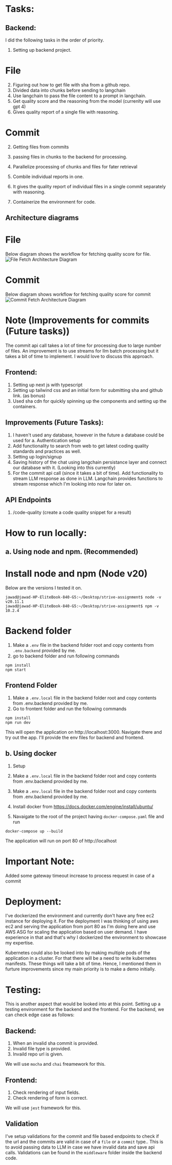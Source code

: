 # Tasks:

## Backend:

I did the following tasks in the order of priority.

1. Setting up backend project.

# File

2. Figuring out how to get file with sha from a github repo.
3. Divided data into chunks before sending to langchain
4. Use langchain to pass the file content to a prompt in langchain.
5. Get quality score and the reasoning from the model (currenlty will use gpt 4)
6. Gives quality report of a single file with reasoning.

# Commit

2. Getting files from commits
3. passing files in chunks to the backend for processing.
4. Parallelize processing of chunks and files for fater retrieval
5. Combile individual reports in one.
6. It gives the quality report of individual files in a single commit separately with reasoning.

7. Containerize the environment for code.

## Architecture diagrams

# File

Below diagram shows the workflow for fetching quality score for file.
![File Fetch Architecture Diagram](./assets/architecture-backend-api-files.drawio__.png "File Fetch Architecture Diagram")

# Commit

Below diagram shows workflow for fetching quality score for commit
![Commit Fetch Architecture Diagram](./assets/architecture-backend-api-commits.drawio__.png "Commit Fetch Architecture Diagram")

# Note (Improvements for commits (Future tasks))

The commit api call takes a lot of time for processing due to large number of files.
An improvement is to use streams for llm batch processing but it takes a bit of time to implement.
I would love to discuss this approach.

## Frontend:

1. Setting up next js with typescript
2. Setting up tailwind css and an initial form for submitting sha and github link. (as bonus)
3. Used sha cdn for quickly spinning up the components and setting up the containers.

## Improvements (Future Tasks):

1. I haven't used any database, however in the future a database could be used for
   a. Authentication setup
2. Add functionality to search from web to get latest coding quality standards and practices as well.
3. Setting up login/signup
4. Saving history of the chat using langchain persistance layer and connect our database with it. (Looking into this currently)
5. For the commit api call (since it takes a bit of time). Add functionality to stream LLM response as done in LLM. Langchain provides functions to stream response which I'm looking into now for later on.

## API Endpoints

1. /code-quality
   (create a code quality snippet for a result)

# How to run locally:

## a. Using node and npm. (Recommended)

# Install node and npm (Node v20)

Below are the versions I tested it on.

```
jawad@jawad-HP-EliteBook-840-G5:~/Desktop/strive-assignment$ node -v
v20.11.1
jawad@jawad-HP-EliteBook-840-G5:~/Desktop/strive-assignment$ npm -v
10.2.4
```

# Backend folder

1. Make a `.env` file in the backend folder root and copy contents from `.env.backend` provided by me.
2. go to backend folder and run following commands

```
npm install
npm start
```

## Frontend Folder

1. Make a `.env.local` file in the backend folder root and copy contents from .env.backend provided by me.
2. Go to frontent folder and run the following commands

```
npm install
npm run dev
```

This will open the application on http://localhost:3000. Navigate there and try out the app.
I'll provide the env files for backend and frontend.

## b. Using docker

1. Setup

1. Make a `.env.local` file in the backend folder root and copy contents from .env.backend provided by me.

1. Make a `.env.local` file in the backend folder root and copy contents from .env.backend provided by me.

1. Install docker from https://docs.docker.com/engine/install/ubuntu/
1. Navaigate to the root of the project having `docker-compose.yaml` file and run

```
docker-compose up --build
```

The application will run on port 80 of http://localhost

# Important Note:

Added some gateway timeout increase to process request in case of a commit

# Deployment:

I've dockerized the environment and currently don't have any free ec2 instance for deploying it.
For the deployment I was thinking of using aws ec2 and serving the application from port 80 as I'm doing here and use AWS ASG for scaling the application based on user demand. I have experience in that and that's why I dockerized the environment to showcase my expertise.

Kubernetes could also be looked into by making multiple pods of the application in a cluster. For that
there will be a need to write kubernetes manifests. These things will take a bit of time. Hence, I mentioned them in furture improvements since my main priority is to make a demo initially.

# Testing:

This is another aspect that would be looked into at this point. Setting up a testing environment for the backend and the frontend. For the backend, we can check edge case as follows:

## Backend:

1. When an invalid sha commit is provided.
2. Invalid file type is provided.
3. Invaild repo url is given.

We will use `mocha` and `chai` freamework for this.

## Frontend:

1. Check rendering of input fields.
2. Check rendering of form is correct.

We will use `jest` framework for this.

## Validation

I've setup validations for the commit and file based endpoints to check if the url and the commits are valid in case of a `file` or a `commit` type..
This is to avoid passing data to LLM in case we have invalid data and save api calls.
Validations can be found in the `middleware` folder inside the backend code.

